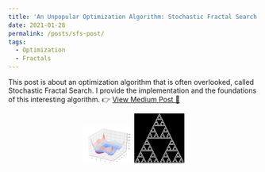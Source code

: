 ```yaml
---
title: 'An Unpopular Optimization Algorithm: Stochastic Fractal Search'
date: 2021-01-28
permalink: /posts/sfs-post/
tags:
  - Optimization
  - Fractals
---
```


This post is about an optimization algorithm that is often overlooked, called Stochastic Fractal Search. I provide the implementation and the foundations of this interesting algorithm.
👉 [View Medium Post 🔗](https://medium.com/analytics-vidhya/stochastic-fratral-search-algorithm-a54ea41f0858 "Medium Post")
<div style="text-align: center;">
  <img src="/images/sfs.gif" alt="blog3 preview1" style="width: 20%;">
  <img src="/images/frac.gif" alt="blog3 preview2" style="width: 20%;">
</div>

